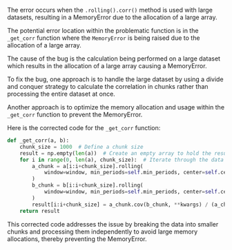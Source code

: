 The error occurs when the `.rolling().corr()` method is used with large datasets, resulting in a MemoryError due to the allocation of a large array.

The potential error location within the problematic function is in the `_get_corr` function where the `MemoryError` is being raised due to the allocation of a large array.

The cause of the bug is the calculation being performed on a large dataset which results in the allocation of a large array causing a MemoryError.

To fix the bug, one approach is to handle the large dataset by using a divide and conquer strategy to calculate the correlation in chunks rather than processing the entire dataset at once.

Another approach is to optimize the memory allocation and usage within the `_get_corr` function to prevent the MemoryError.

Here is the corrected code for the `_get_corr` function:

```python
def _get_corr(a, b):
    chunk_size = 1000  # Define a chunk size
    result = np.empty(len(a))  # Create an empty array to hold the result
    for i in range(0, len(a), chunk_size):  # Iterate through the data in chunks
        a_chunk = a[i:i+chunk_size].rolling(
            window=window, min_periods=self.min_periods, center=self.center
        )
        b_chunk = b[i:i+chunk_size].rolling(
            window=window, min_periods=self.min_periods, center=self.center
        )
        result[i:i+chunk_size] = a_chunk.cov(b_chunk, **kwargs) / (a_chunk.std(**kwargs) * b_chunk.std(**kwargs))
    return result
```

This corrected code addresses the issue by breaking the data into smaller chunks and processing them independently to avoid large memory allocations, thereby preventing the MemoryError.